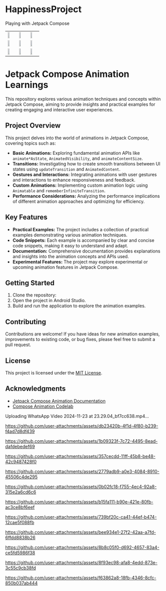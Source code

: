 # HappinessProject
Playing with Jetpack Compose

<table>
  <tr>
    <td><img src="https://github.com/user-attachments/assets/0700b5fe-3fdc-427e-bab0-10e79fbfed1d" width="50%"></td>
    <td><img src="https://github.com/user-attachments/assets/1614bb2a-fa93-43b2-9157-81b82d35427a" width="50%"></td>
    <td><img src="https://github.com/user-attachments/assets/eca0e0ce-fbc1-43c1-b655-5beb97b814fd" width="50%"></td>
  </tr>
  <tr>
    <td><img src="https://github.com/user-attachments/assets/5e59c68f-8ed7-41e8-b8d4-ebd2950d89d9" width="50%"></td>
    <td><img src="https://github.com/user-attachments/assets/8ff2e030-6c26-4fb1-939a-dea16834715a" width="50%"></td>
    <td><img src="https://github.com/user-attachments/assets/8e0270d6-b8d6-48d0-834c-1831d947d27f" width="50%"></td>
  </tr>
  <tr>
    <td><img src="https://github.com/user-attachments/assets/cae6570b-6ad8-4c51-9976-50a21fe4ff06" width="50%"></td>
    <td><img src="https://github.com/user-attachments/assets/76068eae-cc7c-4e66-b95e-4bc1d52ed321" width="50%"></td>
    <td><img src="https://github.com/user-attachments/assets/eb7a2297-0803-4b81-8559-36e8c87969c3" width="50%"></td>
  </tr>
</table>


# Jetpack Compose Animation Learnings

This repository explores various animation techniques and concepts within Jetpack Compose, aiming to provide insights and practical examples for creating engaging and interactive user experiences.

## Project Overview

This project delves into the world of animations in Jetpack Compose, covering topics such as:

* **Basic Animations:** Exploring fundamental animation APIs like `animate*AsState`, `AnimatedVisibility`, and `animateContentSize`.
* **Transitions:** Investigating how to create smooth transitions between UI states using `updateTransition` and `AnimatedContent`.
* **Gestures and Interactions:** Integrating animations with user gestures and interactions to enhance responsiveness and feedback.
* **Custom Animations:** Implementing custom animation logic using `Animatable` and `rememberInfiniteTransition`.
* **Performance Considerations:** Analyzing the performance implications of different animation approaches and optimizing for efficiency.

## Key Features

* **Practical Examples:** The project includes a collection of practical examples demonstrating various animation techniques.
* **Code Snippets:** Each example is accompanied by clear and concise code snippets, making it easy to understand and adapt.
* **Documentation:** Comprehensive documentation provides explanations and insights into the animation concepts and APIs used.
* **Experimental Features:** The project may explore experimental or upcoming animation features in Jetpack Compose.

## Getting Started

1. Clone the repository:
2. Open the project in Android Studio.
3. Build and run the application to explore the animation examples.

## Contributing

Contributions are welcome! If you have ideas for new animation examples, improvements to existing code, or bug fixes, please feel free to submit a pull request.

## License

This project is licensed under the [MIT License](LICENSE).

## Acknowledgments

* [Jetpack Compose Animation Documentation](https://developer.android.com/jetpack/compose/animation)
* [Compose Animation Codelab](https://developer.android.com/codelabs/jetpack-compose-animation)



Uploading WhatsApp Video 2024-11-23 at 23.29.04_bf7cc638.mp4…



https://github.com/user-attachments/assets/db23420b-4f1d-4f80-b239-f4ad7d8df439



https://github.com/user-attachments/assets/1b09323f-7c72-4495-8ead-dafdebedef69



https://github.com/user-attachments/assets/357cecdd-11ff-45b8-be48-42c9487428f0



https://github.com/user-attachments/assets/2779adb9-a0e3-4084-8910-45506c4de295



https://github.com/user-attachments/assets/0b02fc18-f755-4ec4-92a8-315e2a6cd6c6



https://github.com/user-attachments/assets/b15fa111-b90e-421e-80fb-ac3ce8bf6eef



https://github.com/user-attachments/assets/739bf20c-ca41-44ef-b474-12cae5f088fb



https://github.com/user-attachments/assets/bee934e1-27f2-42aa-a7fd-6ffdd8838b26



https://github.com/user-attachments/assets/8b8c05f0-d692-4657-83a4-ce5fd5986f38



https://github.com/user-attachments/assets/8f93ec98-afa8-4edd-873e-3c55c9cb38fd



https://github.com/user-attachments/assets/f63862a8-18fb-4346-8cfc-850b037ab444





